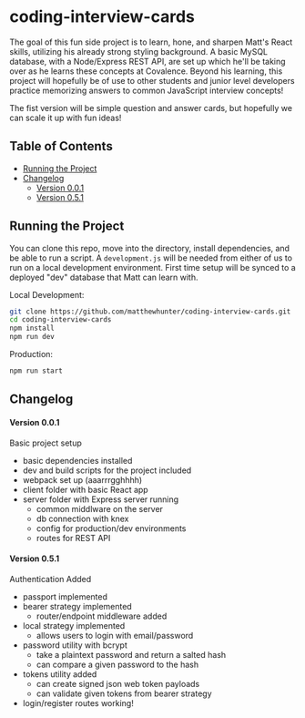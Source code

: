 # coding-interview-cards

The goal of this fun side project is to learn, hone, and sharpen Matt's React skills, utilizing his already strong styling background.  A basic MySQL database, with a Node/Express REST API, are set up which he'll be taking over as he learns these concepts at Covalence.  Beyond his learning, this project will hopefully be of use to other students and junior level developers practice memorizing answers to common JavaScript interview concepts!  

The fist version will be simple question and answer cards, but hopefully we can scale it up with fun ideas!

## Table of Contents

- [Running the Project](#running-the-project)
- [Changelog](#changelog)
    - [Version 0.0.1](#version-001)
    - [Version 0.5.1](#version-051)

## Running the Project

You can clone this repo, move into the directory, install dependencies, and be able to run a script.  A `development.js` will be needed from either of us to run on a local development environment.  First time setup will be synced to a deployed "dev" database that Matt can learn with.

Local Development:
```bash
git clone https://github.com/matthewhunter/coding-interview-cards.git
cd coding-interview-cards
npm install
npm run dev
```

Production:
```bash
npm run start
```

## Changelog

#### Version 0.0.1

Basic project setup
* basic dependencies installed
* dev and build scripts for the project included
* webpack set up (aaarrrgghhhh)
* client folder with basic React app
* server folder with Express server running
    * common middlware on the server
    * db connection with knex
    * config for production/dev environments
    * routes for REST API

#### Version 0.5.1

Authentication Added
* passport implemented
* bearer strategy implemented
    * router/endpoint middleware added
* local strategy implemented
    * allows users to login with email/password
* password utility with bcrypt
    * take a plaintext password and return a salted hash
    * can compare a given password to the hash
* tokens utility added
    * can create signed json web token payloads
    * can validate given tokens from bearer strategy
* login/register routes working!